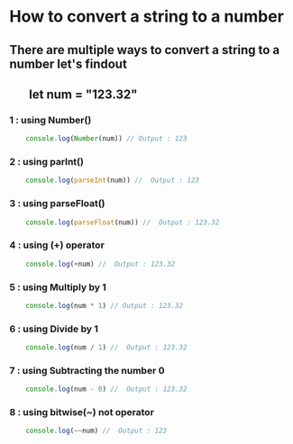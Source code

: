 # How to convert a string to a number
## There are multiple ways to convert a string to a number let's findout
##  &nbsp;&nbsp;&nbsp;&nbsp;&nbsp;&nbsp; let num = "123.32"

### 1 : using Number()
```js 
    console.log(Number(num)) // Output : 123
```
    
### 2 : using parInt()
```js 
    console.log(parseInt(num)) //  Output : 123
```
### 3 : using parseFloat()
```js 
    console.log(parseFloat(num)) //  Output : 123.32
```
### 4 : using (+) operator
```js 
    console.log(+num) //  Output : 123.32
```
### 5 : using Multiply by 1
```js 
    console.log(num * 1) // Output : 123.32
```
### 6 : using Divide by 1
```js 
    console.log(num / 1) //  Output : 123.32
```
### 7 : using Subtracting the number 0
```js 
    console.log(num - 0) //  Output : 123.32
```
### 8 : using bitwise(~) not operator
```js 
    console.log(~~num) //  Output : 123
```
